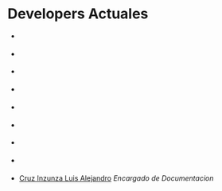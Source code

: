 # Developers Actuales

* []()

* []()

* []()

* []()

* []()

* []()

* []()

* []()

* [Cruz Inzunza Luis Alejandro](https://github.com/Luis-Inzunza) *Encargado de Documentacion*

